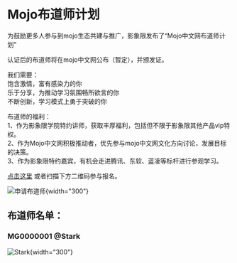 # Mojo布道师计划

为鼓励更多人参与到mojo生态共建与推广，影象限发布了“Mojo中文网布道师计划”  

认证后的布道师将在mojo中文网公布（暂定），并颁发证。  

我们需要：  
饱含激情，富有感染力的你  
乐于分享，为推动学习氛围畅所欲言的你  
不断创新，学习模式上勇于突破的你  
  
    
布道师的福利：  
1、作为影象限学院特约讲师，获取丰厚福利，包括但不限于影象限其他产品vip特权。  
2、作为Mojo中文网积极推动者，优先参与mojo中文网文化方向讨论，发展目标的决策。  
3、作为影象限特约嘉宾，有机会走进腾讯、东软、蓝凌等标杆进行参观学习。  

[点击这里](https://doc.weixin.qq.com/forms/AKUApgctAA0ANgAFQYyADIE3iQkPL6Qnf) 或者扫描下方二维码参与报名。

![申请布道师](/img/guide/tobeguide.png){width="300"}


## 布道师名单：

### MG0000001  @Stark
![Stark](/img/guide/Stark.png){width="300"}
